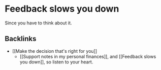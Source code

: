 # Feedback slows you down
Since you have to think about it.

## Backlinks
* [[Make the decision that's right for you]]
	* [[Support notes in my personal finances]], and [[Feedback slows you down]], so listen to your heart.

<!-- {BearID:EA650A89-D9AD-4338-807E-F4779275E9BB-2588-000002E9D70879B3} -->
